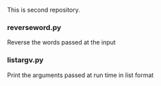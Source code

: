 This is second repository.


### reverseword.py

Reverse the words passed at the input

### listargv.py 

Print the arguments passed at run time in list format 

